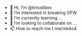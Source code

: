 - 👋 Hi, I’m @krisstibex
- 👀 I’m interested in breaking GFW
- 🌱 I’m currently learning ...
- 💞️ I’m looking to collaborate on ...
- 📫 How to reach me t.me/mk4o4

<!---
krisstibex/krisstibex is a ✨ special ✨ repository because its `README.md` (this file) appears on your GitHub profile.
You can click the Preview link to take a look at your changes.
--->
